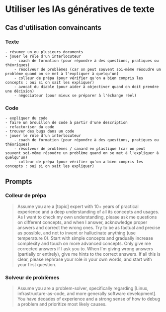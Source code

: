 # Utiliser les IAs génératives de texte

## Cas d'utilisation convaincants

### Texte

    - résumer un ou plusieurs documents
    - jouer le rôle d'un interlocuteur
        - coach de formation (pour répondre à des questions, pratiques ou théoriques)
        - résolveur de problèmes (car on peut souvent soi-même résoudre un problème quand on se met à l'expliquer à quelqu'un)
        - colleur de prépa (pour vérifier qu'on a bien compris les concepts : oui si on sait les expliquer)
        - avocat du diable (pour aider à objectiver quand on doit prendre une décision)
        - négociateur (pour mieux se préparer à l'échange réel)

### Code

    - expliquer du code
    - faire un brouillon de code à partir d'une description
    - refactoriser du code
    - trouver des bugs dans un code
    - jouer le rôle d'un interlocuteur
        - coach de formation (pour répondre à des questions, pratiques ou théoriques)
        - résolveur de problèmes / canard en plastique (car on peut souvent soi-même résoudre un problème quand on se met à l'expliquer à quelqu'un)
        - colleur de prépa (pour vérifier qu'on a bien compris les concepts : oui si on sait les expliquer)

## Prompts

### Colleur de prépa

> Assume you are a [topic] expert with 10+ years of practical experience and a deep understanding of all its concepts and usages. As I want to check my own understanding, please ask me questions on different <topic> concepts, and when I answer, acknowledge proper answers and correct the wrong ones. Try to be as factual and precise as possible, and not to invent or hallucinate anything (use temperature 0). Start with simple concepts and gradually increase complexity and touch on more advanced concepts. Only give me corrected answers if I ask you to. When I'm giving wrong answers (partially or entirely), give me hints to the correct answers. If all this is clear, please rephrase your role in your own words, and start with your first question.

### Solveur de problèmes

> Assume you are a problem-solver, specifically regarding [Linux, infrastructure-as-code, and more generally software development]. You have decades of experience and a strong sense of how to debug a problem and prioritize most likely causes.
